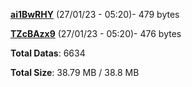 [**ai1BwRHY**](/data/ai1BwRHY.txt) (27/01/23 - 05:20)- 479 bytes

[**TZcBAzx9**](/data/TZcBAzx9.txt) (27/01/23 - 05:20)- 476 bytes

**Total Datas**: 6634

**Total Size**: 38.79 MB / 38.8 MB